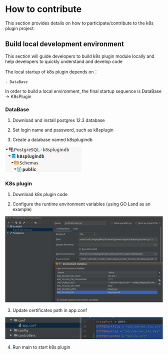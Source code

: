 How to contribute
==========================

This section provides details on how to participate/contribute to the k8s plugin project. 

## Build local development environment

This section will guide developers to build k8s plugin module locally and help developers to quickly understand and
 develop code 

The local startup of k8s plugin depends on：

```
- DataBase
```
In order to build a local environment, the final startup sequence is DataBase -> K8sPlugin

### DataBase

1. Download and install postgres 12.3 database 

2. Set login name and password, such as k8splugin

3. Create a database named k8splugindb

![](/uploads/images/2021/cor2020/k8sPlugin-db.png "k8sPlugin-db.png")

### K8s plugin

1. Download k8s plugin code

2. Configure the runtime environment variables (using GO Land as an example)

![](/uploads/images/2021/cor2020/k8sPlugin-contribution.png "k8sPlugin-contribution.png")

3. Update certificates path in app.conf

![](/uploads/images/2021/cor2020/mepm-applcm-ssl.png "mepm-applcm-ssl.png")

4. Run main to start k8s plugin 
